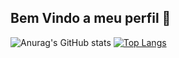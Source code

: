 ## Bem Vindo a meu perfil 👋

![Anurag's GitHub stats](https://github-readme-stats.vercel.app/api?username=GuilhermeDiniz22&show_icons=true&theme=radical)
[![Top Langs](https://github-readme-stats.vercel.app/api/top-langs/?username=GuilhermeDiniz22&layout=pie)](https://github.com/GuilhermeDiniz22/github-readme-stats)
